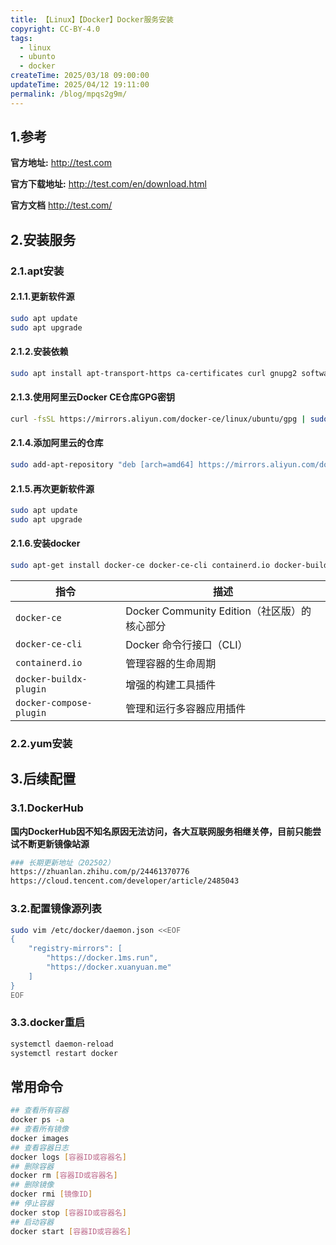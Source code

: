 ```yaml
---
title: 【Linux】【Docker】Docker服务安装
copyright: CC-BY-4.0
tags:
  - linux
  - ubunto
  - docker
createTime: 2025/03/18 09:00:00
updateTime: 2025/04/12 19:11:00
permalink: /blog/mpqs2g9m/
---
```


## 1.参考

**官方地址:**
http://test.com

**官方下载地址:**
http://test.com/en/download.html

**官方文档**
http://test.com/

## 2.安装服务

### 2.1.apt安装

#### 2.1.1.更新软件源

```bash
sudo apt update
sudo apt upgrade
```

#### 2.1.2.安装依赖

```bash
sudo apt install apt-transport-https ca-certificates curl gnupg2 software-properties-common
```

#### 2.1.3.使用阿里云Docker CE仓库GPG密钥

```bash
curl -fsSL https://mirrors.aliyun.com/docker-ce/linux/ubuntu/gpg | sudo apt-key add -
```

#### 2.1.4.添加阿里云的仓库

```bash
sudo add-apt-repository "deb [arch=amd64] https://mirrors.aliyun.com/docker-ce/linux/ubuntu $(lsb_release -cs) stable"
```

#### 2.1.5.再次更新软件源

```BASH
sudo apt update
sudo apt upgrade
```

#### 2.1.6.安装docker

```bash
sudo apt-get install docker-ce docker-ce-cli containerd.io docker-buildx-plugin docker-compose-plugin
```

| 指令                    | 描述                                         |
| ----------------------- | -------------------------------------------- |
| `docker-ce`             | Docker Community Edition（社区版）的核心部分 |
| `docker-ce-cli`         | Docker 命令行接口（CLI）                     |
| `containerd.io`         | 管理容器的生命周期                           |
| `docker-buildx-plugin`  | 增强的构建工具插件                           |
| `docker-compose-plugin` | 管理和运行多容器应用插件                     |

### 2.2.yum安装

## 3.后续配置

### 3.1.DockerHub

**国内DockerHub因不知名原因无法访问，各大互联网服务相继关停，目前只能尝试不断更新镜像站源**

```bash
### 长期更新地址（202502）
https://zhuanlan.zhihu.com/p/24461370776
https://cloud.tencent.com/developer/article/2485043
```

### 3.2.配置镜像源列表

```bash
sudo vim /etc/docker/daemon.json <<EOF
{
    "registry-mirrors": [
        "https://docker.1ms.run",
        "https://docker.xuanyuan.me"
    ]
}
EOF
```

### 3.3.docker重启

```bash
systemctl daemon-reload
systemctl restart docker
```

## 常用命令

```bash
## 查看所有容器
docker ps -a
## 查看所有镜像
docker images
## 查看容器日志
docker logs [容器ID或容器名]
## 删除容器
docker rm [容器ID或容器名]
## 删除镜像
docker rmi [镜像ID]
## 停止容器
docker stop [容器ID或容器名]
## 启动容器
docker start [容器ID或容器名]
```